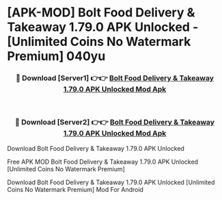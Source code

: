 # [APK-MOD] Bolt Food  Delivery & Takeaway 1.79.0 APK Unlocked - [Unlimited Coins No Watermark Premium] 040yu



<div align="center">
<h3>🔴 Download [Server1] 👉👉 <a href="https://momento.my/?title=Bolt_Food__Delivery_&_Takeaway_1.79.0_APK_Unlocked">Bolt Food  Delivery & Takeaway 1.79.0 APK Unlocked Mod Apk</a></h3><br>

<h3>🔴 Download [Server2] 👉👉 <a href="https://momento.my/?title=Bolt_Food__Delivery_&_Takeaway_1.79.0_APK_Unlocked">Bolt Food  Delivery & Takeaway 1.79.0 APK Unlocked Mod Apk</a></h3>
</div>



Download Bolt Food  Delivery & Takeaway 1.79.0 APK Unlocked 

Free APK MOD Bolt Food  Delivery & Takeaway 1.79.0 APK Unlocked [Unlimited Coins No Watermark Premium]

Download Bolt Food  Delivery & Takeaway 1.79.0 APK Unlocked [Unlimited Coins No Watermark Premium] Mod For Android
